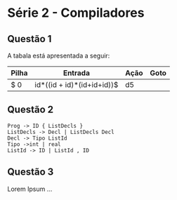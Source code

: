 # Série 2 - Compiladores

## Questão 1

A tabala está apresentada a seguir:

|Pilha|Entrada|Ação|Goto|
|---|---|---|---|
|$ 0|id*((id + id)*(id+id+id))$|d5| |	

## Questão 2

```
Prog -> ID { ListDecls }
ListDecls -> Decl | ListDecls Decl
Decl -> Tipo ListId
Tipo ->int | real
ListId -> ID | ListId , ID
```

## Questão 3

Lorem Ipsum ...

